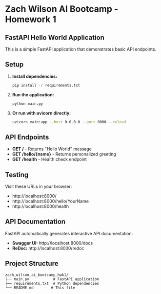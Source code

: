 # Zach Wilson AI Bootcamp - Homework 1

## FastAPI Hello World Application

This is a simple FastAPI application that demonstrates basic API endpoints.

## Setup

1. **Install dependencies:**
   ```bash
   pip install -r requirements.txt
   ```

2. **Run the application:**
   ```bash
   python main.py
   ```

3. **Or run with uvicorn directly:**
   ```bash
   uvicorn main:app --host 0.0.0.0 --port 8000 --reload
   ```

## API Endpoints

- **GET /** - Returns "Hello World" message
- **GET /hello/{name}** - Returns personalized greeting
- **GET /health** - Health check endpoint

## Testing

Visit these URLs in your browser:
- http://localhost:8000/ 
- http://localhost:8000/hello/YourName
- http://localhost:8000/health

## API Documentation

FastAPI automatically generates interactive API documentation:
- **Swagger UI:** http://localhost:8000/docs
- **ReDoc:** http://localhost:8000/redoc

## Project Structure

```
zach_wilson_ai_bootcamp_hwk1/
├── main.py           # FastAPI application
├── requirements.txt  # Python dependencies
└── README.md        # This file
``` 